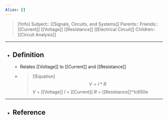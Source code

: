 ```yaml
---
Alias: []
---
```

> [!Info]
> Subject:: [[Signals, Circuits, and Systems]]
> Parents:: 
> Friends:: [[Current]] [[Voltage]] [[Resistance]] [[Electrical Circuit]]
> Children:: [[Circuit Analysis]]
---
- ## Definition
	- Relates [[Voltage]] to [[Current]] and [[Resistance]]
	- > [!Equation]
        >$$V=I*R$$
        >$V$ = [[Voltage]]
        >$I$ = [[Current]]
        >$R$ = [[Resistance]]^1c650e
---
- ## Reference